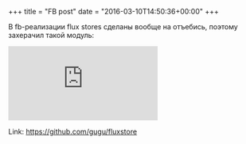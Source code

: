 +++
title = "FB post"
date = "2016-03-10T14:50:36+00:00"
+++

В fb-реализации flux stores сделаны вообще на отъебись, поэтому захерачил такой модуль: 

![Phote](https://external.xx.fbcdn.net/safe_image.php?d=AQDvExXU3kyaSOWP&w=130&h=130&url=https%3A%2F%2Favatars2.githubusercontent.com%2Fu%2F75169%3Fv%3D3%26s%3D400&cfs=1&sx=0&sy=0&sw=400&sh=400&_nc_hash=AQCLCvmj1S-i40-h)


Link: https://github.com/gugu/fluxstore

